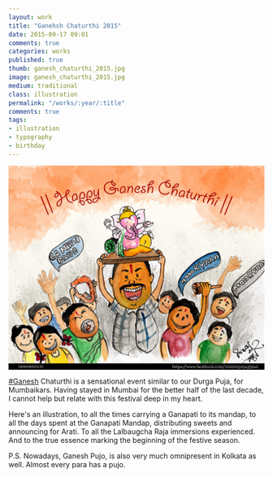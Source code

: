 ```yaml
---
layout: work
title: "Ganehsh Chaturthi 2015"
date: 2015-09-17 09:01
comments: true
categories: works
published: true
thumb: ganesh_chaturthi_2015.jpg
image: ganesh_chaturthi_2015.jpg
medium: traditional
class: illustration
permalink: "/works/:year/:title"
comments: true
tags:
- illustration
- typography
- birthday
---
```


<img src="/images/works/ganesh_chaturthi_2015.jpg" align="middle"/>

[#Ganesh](https://www.facebook.com/hashtag/ganesh) Chaturthi is a sensational event similar to our Durga Puja, for Mumbaikars. Having stayed in Mumbai for the better half of the last decade, I cannot help but relate with this festival deep in my heart.

Here's an illustration, to all the times carrying a Ganapati to its mandap, to all the days spent at the Ganapati Mandap, distributing sweets and announcing for Arati. To all the Lalbaugcha Raja immersions experienced. And to the true essence marking the beginning of the festive season.

P.S. Nowadays, Ganesh Pujo, is also very much omnipresent in Kolkata as well. Almost every para has a pujo.